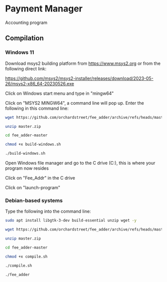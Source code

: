 Payment Manager
========================

Accounting program

Compilation
------------
### Windows 11
Download msys2 building platform from https://www.msys2.org or from the following direct link:

https://github.com/msys2/msys2-installer/releases/download/2023-05-26/msys2-x86_64-20230526.exe

Click on Windows start menu and type in "mingw64"

Click on "MSYS2 MINGW64", a command line will pop up.   Enter the following in this command line:

```bash
wget https://github.com/orchardstreet/fee_adder/archive/refs/heads/master.zip

unzip master.zip

cd fee_adder-master

chmod +x build-windows.sh

./build-windows.sh
```

Open Windows file manager and go to the C drive (C:\), this is where your program now resides

Click on "Fee_Addr" in the C drive

Click on "launch-program"

### Debian-based systems
Type the following into the command line:

```bash
sudo apt install libgtk-3-dev build-essential unzip wget -y

wget https://github.com/orchardstreet/fee_adder/archive/refs/heads/master.zip

unzip master.zip

cd fee_adder-master

chmod +x compile.sh

./compile.sh

./fee_adder
```

